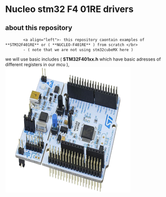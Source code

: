 # Nucleo stm32 F4 01RE drivers
## about this repository

			<a align="left">- this repository caontain examples of **STM32F401RE** or ( **NUCLEO-F401RE** ) from scratch </br>
			- ( note that we are not using stm32cubeMX here )
we will use basic includes ( **STM32F401xx.h** which have basic adresses of different registers in our mcu ),</a> 
		<a align="right"> <img src="nucleo64.png" alt="Portfolio" width="400" height="400"> </a>
 
